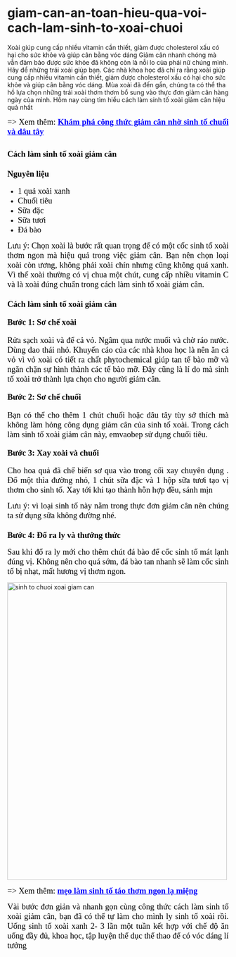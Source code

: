 # giam-can-an-toan-hieu-qua-voi-cach-lam-sinh-to-xoai-chuoi
Xoài giúp cung cấp nhiều vitamin cần thiết, giảm được cholesterol xấu có hại cho sức khỏe và giúp cân bằng vóc dáng
Giảm cân nhanh chóng mà vẫn đảm bảo được sức khỏe đã không còn là nỗi lo của phái nữ chúng mình. Hãy để những trái xoài giúp bạn. Các nhà khoa học đã chỉ ra rằng xoài giúp cung cấp nhiều vitamin cần thiết, giảm được cholesterol xấu có hại cho sức khỏe và giúp cân bằng vóc dáng. Mùa xoài đã đến gần, chúng ta có thể tha hồ lựa chọn những trái xoài thơm thơm bổ sung vào thực đơn giảm cân hàng ngày của mình. Hôm nay cùng tìm hiểu cách làm sinh tố xoài giảm cân hiệu quả nhất</span></p>
<p style="text-align: justify;"><span style="color: #000000; font-family: 'times new roman', times, serif; font-size: 14pt;">=&gt; Xem thêm: <span style="color: #0000ff;"><a style="color: #0000ff;" href="https://medium.com/@nongsandungha/kh%C3%A1m-ph%C3%A1-c%C3%B4ng-th%E1%BB%A9c-gi%E1%BA%A3m-c%C3%A2n-nh%E1%BB%9D-sinh-t%E1%BB%91-chu%E1%BB%91i-v%C3%A0-d%C3%A2u-t%C3%A2y-b9f7ec7d942"><strong>Khám phá công thức giảm cân nhờ sinh tố chuối và dâu tây</strong></a></span></span></p>

<h2 style="text-align: justify;"><span style="color: #000000; font-family: 'times new roman', times, serif; font-size: 14pt;"><strong>Cách làm sinh tố xoài giảm cân</strong></span></h2>
<h3 style="text-align: justify;"><span style="color: #000000; font-family: 'times new roman', times, serif; font-size: 14pt;"><strong>Nguyên liệu</strong></span></h3>
<ul style="text-align: justify;">
 	<li><span style="color: #000000; font-family: 'times new roman', times, serif; font-size: 14pt;">1 quả xoài xanh</span></li>
 	<li><span style="color: #000000; font-family: 'times new roman', times, serif; font-size: 14pt;">Chuối tiêu</span></li>
 	<li><span style="color: #000000; font-family: 'times new roman', times, serif; font-size: 14pt;">Sữa đặc</span></li>
 	<li><span style="color: #000000; font-family: 'times new roman', times, serif; font-size: 14pt;">Sữa tươi</span></li>
 	<li><span style="color: #000000; font-family: 'times new roman', times, serif; font-size: 14pt;">Đá bào</span></li>
</ul>
<p style="text-align: justify;"><span style="color: #000000; font-family: 'times new roman', times, serif; font-size: 14pt;">Lưu ý: Chọn xoài là bước rất quan trọng để có một cốc sinh tố xoài thơm ngon mà hiệu quả trong việc giảm cân. Bạn nên chọn loại xoài còn ương, không phải xoài chín nhưng cũng không quá xanh. Vì thế xoài thường có vị chua một chút, cung cấp nhiều vitamin C và là xoài đúng chuẩn trong cách làm sinh tố xoài giảm cân.</span></p>

<h3 style="text-align: justify;"><span style="color: #000000; font-family: 'times new roman', times, serif; font-size: 14pt;"><strong>Cách làm sinh tố xoài giảm cân</strong></span></h3>
<h4 style="text-align: justify;"><span style="color: #000000; font-family: 'times new roman', times, serif; font-size: 14pt;"><strong>Bước 1: Sơ chế xoài</strong></span></h4>
<p style="text-align: justify;"><span style="color: #000000; font-family: 'times new roman', times, serif; font-size: 14pt;">Rửa sạch xoài và để cả vỏ. Ngâm qua nước muối và chờ ráo nước. Dùng dao thái nhỏ.</span>
<span style="color: #000000; font-family: 'times new roman', times, serif; font-size: 14pt;">Khuyến cáo của các nhà khoa học là nên ăn cả vỏ vì vỏ xoài có tiết ra chất phytochemical giúp tan tế bào mỡ và ngăn chặn sự hình thành các tế bào mỡ. Đây cũng là lí do mà sinh tố xoài trở thành lựa chọn cho người giảm cân.</span></p>

<h4 style="text-align: justify;"><span style="color: #000000; font-family: 'times new roman', times, serif; font-size: 14pt;"><strong>Bước 2: Sơ chế chuối</strong></span></h4>
<p style="text-align: justify;"><span style="color: #000000; font-family: 'times new roman', times, serif; font-size: 14pt;">Bạn có thể cho thêm 1 chút chuối hoặc dâu tây tùy sở thích mà không làm hỏng công dụng giảm cân của sinh tố xoài. Trong cách làm sinh tố xoài giảm cân này, emvaobep sử dụng chuối tiêu.</span></p>

<h4 style="text-align: justify;"><span style="color: #000000; font-family: 'times new roman', times, serif; font-size: 14pt;"><strong>Bước 3: Xay xoài và chuối</strong></span></h4>
<p style="text-align: justify;"><span style="color: #000000; font-family: 'times new roman', times, serif; font-size: 14pt;">Cho hoa quả đã chế biến sơ qua vào trong cối xay chuyên dụng . Đổ một thìa đường nhỏ, 1 chút sữa đặc và 1 hộp sữa tươi tạo vị thơm cho sinh tố. Xay tới khi tạo thành hỗn hợp đều, sánh mịn</span></p>
<p style="text-align: justify;"><span style="color: #000000; font-family: 'times new roman', times, serif; font-size: 14pt;">Lưu ý: vì loại sinh tố này nằm trong thực đơn giảm cân nên chúng ta sử dụng sữa không đường nhé.</span></p>

<h3 style="text-align: justify;"><span style="color: #000000; font-family: 'times new roman', times, serif; font-size: 14pt;"><strong>Bước 4: Đổ ra ly và thưởng thức</strong></span></h3>
<p style="text-align: justify;"><span style="color: #000000; font-family: 'times new roman', times, serif; font-size: 14pt;">Sau khi đổ ra ly mới cho thêm chút đá bào để cốc sinh tố mát lạnh đúng vị. Không nên cho quá sớm, đá bào tan nhanh sẽ làm cốc sinh tố bị nhạt, mất hương vị thơm ngon.</span></p>
<img class="aligncenter wp-image-13250" src="https://nongsandungha.com/wp-content/uploads/2018/07/sinh-to-chuoi-xoai.jpg" alt="sinh to chuoi xoai giam can" width="500" height="676" />
<p style="text-align: justify;"><span style="color: #000000; font-family: 'times new roman', times, serif; font-size: 14pt;">=&gt; Xem thêm: <span style="color: #0000ff;"><strong><a style="color: #0000ff;" href="https://www.linkedin.com/pulse/m%E1%BA%B9o-l%C3%A0m-sinh-t%E1%BB%91-t%C3%A1o-th%C6%A1m-ngon-l%E1%BA%A1-mi%E1%BB%87ng-dung-ha/?published=t">mẹo làm sinh tố táo thơm ngon lạ miệng</a></strong></span></span></p>
<p style="text-align: justify;"><span style="color: #000000; font-family: 'times new roman', times, serif; font-size: 14pt;">Vài bước đơn giản và nhanh gọn cùng công thức cách làm sinh tố xoài giảm cân, bạn đã có thể tự làm cho mình ly sinh tố xoài rồi. Uống sinh tố xoài xanh 2- 3 lần một tuần kết hợp với chế độ ăn uống đầy đủ, khoa học, tập luyện thể dục thể thao để có vóc dáng lí tưởng
